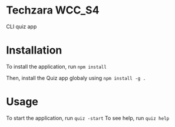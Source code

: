 # Techzara WCC_S4

CLI quiz app

# Installation

To install the application, run `npm install`

Then, install the Quiz app globaly using `npm install -g .`

# Usage

To start the application, run `quiz -start`
To see help, run `quiz help`
